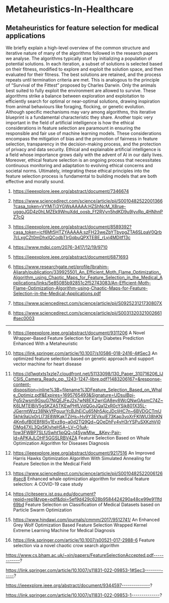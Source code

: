# Metaheuristics-In-Healthcare
## Metaheuristics for feature selection for medical applications

We briefly explain a high-level overview of the common structure and iterative nature of many
of the algorithms followed in the research papers we analyse.
The algorithms typically start by initializing a population of potential solutions. In each
iteration, a subset of solutions is selected based on their fitness, modified to explore and exploit
the solution space, and then evaluated for their fitness.
The best solutions are retained, and the process repeats until termination criteria are met. This
is analogous to the principle of “Survival of the Fittest” proposed by Charles Darwin. Only the
animals best suited to fully exploit the environment are allowed to survive.
These algorithms strike a balance between exploration and exploitation to efficiently search for
optimal or near-optimal solutions, drawing inspiration from animal behaviours like foraging,
flocking, or genetic evolution.
Although specific mechanisms may vary among algorithms, this iterative blueprint is a
fundamental characteristic they share.
Another topic very important in the field of artificial intelligence is how the ethical
considerations in feature selection are paramount in ensuring the responsible and fair use of
machine learning models. These considerations encompass the mitigation of bias and the
promotion of fairness in feature selection, transparency in the decision-making process, and
the protection of privacy and data security.
Ethical and explainable artificial intelligence is a field whose importance grows daily with the
advent of AI in our daily lives.
Moreover, ethical feature selection is an ongoing process that necessitates continuous
monitoring and adaptation to evolving ethical concerns and societal norms. Ultimately,
integrating these ethical principles into the feature selection process is fundamental to building
models that are both effective and morally sound.

1. https://ieeexplore.ieee.org/abstract/document/7346674

2. https://www.sciencedirect.com/science/article/pii/S0010482522001366?casa_token=VYMiTi3YGWsAAAAA:HZShNcM_X8rue-ugqoJGD4z0hLMZEk9WnuXdd_oosb_Ff2RVyn5hdKD9u9lyvRp_4HNhnPZ7cQ

3. https://ieeexplore.ieee.org/abstract/document/8589392?casa_token=icf6Mt5HTZYAAAAA:szFH23weZbYTbypgZTA6SLpaV0Qrb7cLxgCZt0mDhxIQCodbTIrGqbuQPXTEBE_rLyj4MDitf13c

4. https://www.mdpi.com/2076-3417/12/19/9710

5. https://ieeexplore.ieee.org/abstract/document/6871693

6. https://www.researchgate.net/profile/Ibrahim-Aljarah/publication/339925501_An_Efficient_Moth_Flame_Optimization_Algorithm_using_Chaotic_Maps_for_Feature_Selection_in_the_Medical_Applications/links/5e85085b92851c2f52743083/An-Efficient-Moth-Flame-Optimization-Algorithm-using-Chaotic-Maps-for-Feature-Selection-in-the-Medical-Applications.pdf

7. https://www.sciencedirect.com/science/article/pii/S092523121730807X

8. https://www.sciencedirect.com/science/article/pii/S0031320321002661#sec0003

********************************************************************************************************************************************************************************************
9. https://ieeexplore.ieee.org/abstract/document/9311206
A Novel Wrapper–Based Feature Selection for Early Diabetes Prediction Enhanced With a Metaheuristic

10. https://link.springer.com/article/10.1007/s10586-018-2416-4#Sec3
An optimized feature selection based on genetic approach and support vector machine for heart disease

11. https://d1wqtxts1xzle7.cloudfront.net/51133098/130_Paper_310716206_IJCSIS_Camera_Ready_pp._1243-1247-libre.pdf?1483206167=&response-content-disposition=inline%3B+filename%3DFeature_Selection_Based_on_Whale_Optimiz.pdf&Expires=1695765493&Signature=UDsuIBpj-Pg5i2wsm9GsuG7NjQEJFeJ2s7wN8EX2wrjGA8ey8WcQNwGAsmC74Z~K6LMTElBiV5gSKZA5TKEwPHfLVdQGoJQa12xR0cYSik801X35L-JGermtWzz38NkVfPguurYcBJhEjCu65Nh5AjcJDcljHC7n~6BVDGCTmU5khk9aUx0rLI73E8WKakTZiHs~Hv9Y3EVkuIE73Kap3voXrFKIWU38hKN4Kn6ufB0EBf8I5v1Exz8g~a0d2TQ9Qd~QOeDhFy4yH3rYSPuSXKzhVj0DMg47XL3Qx5KlyheH5A~LV~O1uA-fow3FWBP7SLfJSwht1jpQQ~t4SywMlw__&Key-Pair-Id=APKAJLOHF5GGSLRBV4ZA
Feature Selection Based on Whale Optimization Algorithm for Diseases Diagnosis

12. https://ieeexplore.ieee.org/abstract/document/9217516
An Improved Harris Hawks Optimization Algorithm With Simulated Annealing for Feature Selection in the Medical Field

13. https://www.sciencedirect.com/science/article/pii/S0010482522006126#sec8
Enhanced whale optimization algorithm for medical feature selection: A COVID-19 case study

14. https://citeseerx.ist.psu.edu/document?repid=rep1&type=pdf&doi=5ef9d429c628b9584424290a48ce99e911fd69bd
Feature Selection on Classification of Medical Datasets based on Particle Swarm Optimization

15. https://www.hindawi.com/journals/cmmm/2017/9512741/
An Enhanced Grey Wolf Optimization Based Feature Selection Wrapped Kernel Extreme Learning Machine for Medical Diagnosis

16. https://link.springer.com/article/10.1007/s00521-017-2988-6
Feature selection via a novel chaotic crow search algorithm

https://www.cs.bham.ac.uk/~xin/papers/FeatureSelectionAccepted.pdf------------?

https://link.springer.com/article/10.1007/s11831-022-09853-1#Sec3-------------?

https://ieeexplore.ieee.org/abstract/document/9344597--------------?

https://link.springer.com/article/10.1007/s11831-022-09853-1--------------?
